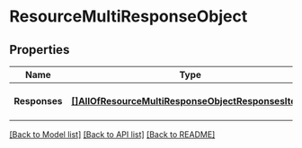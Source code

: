 # ResourceMultiResponseObject

## Properties
Name | Type | Description | Notes
------------ | ------------- | ------------- | -------------
**Responses** | [**[]AllOfResourceMultiResponseObjectResponsesItems**](.md) |  | [optional] [default to null]

[[Back to Model list]](../README.md#documentation-for-models) [[Back to API list]](../README.md#documentation-for-api-endpoints) [[Back to README]](../README.md)

